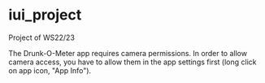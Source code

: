 # iui_project
Project of WS22/23

The Drunk-O-Meter app requires camera permissions. In order to allow camera access, you have to allow them in the app settings first (long click on app icon, "App Info").

